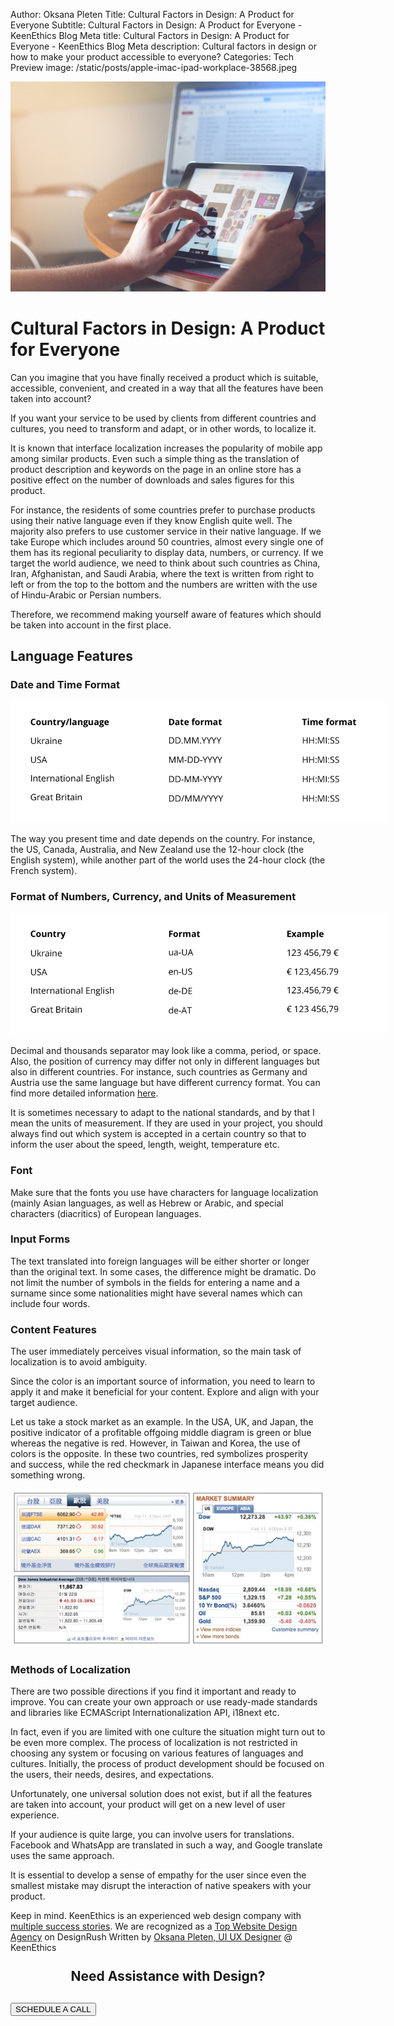 Author: Oksana Pleten
Title: Cultural Factors in Design: A Product for Everyone
Subtitle: Cultural Factors in Design: A Product for Everyone - KeenEthics Blog
Meta title: Cultural Factors in Design: A Product for Everyone - KeenEthics Blog
Meta description: Cultural factors in design or how to make your product accessible to everyone?
Categories: Tech
Preview image: /static/posts/apple-imac-ipad-workplace-38568.jpeg

![Heroes](/static/posts/ipad-tablet-technology-touch.jpg)

# Cultural Factors in Design: A Product for Everyone

Can you imagine that you have finally received a product which is suitable, accessible, convenient, and created in a way that all the features have been taken into account?

If you want your service to be used by clients from different countries and cultures, you need to transform and adapt, or in other words, to localize it.

It is known that interface localization increases the popularity of mobile app among similar products. Even such a simple thing as the translation of product description and keywords on the page in an online store has a positive effect on the number of downloads and sales figures for this product.

For instance, the residents of some countries prefer to purchase products using their native language even if they know English quite well. The majority also prefers to use customer service in their native language. If we take Europe which includes around 50 countries, almost every single one of them has its regional peculiarity to display data, numbers, or currency. If we target the world audience, we need to think about such countries as China, Iran, Afghanistan, and Saudi Arabia, where the text is written from right to left or from the top to the bottom and the numbers are written with the use of Hindu-Arabic or Persian numbers.

Therefore, we recommend making yourself aware of features which should be taken into account in the first place.

## Language Features

### Date and Time Format

<img src="/static/posts/date-and-time-format.png" alt="Date and Time Format" style="max-width: 600px;">

The way you present time and date depends on the country. For instance, the US, Canada, Australia, and New Zealand use the 12-hour clock (the English system), while another part of the world uses the 24-hour clock (the French system).

### Format of Numbers, Currency, and Units of Measurement

<img src="/static/posts/currency.png" alt="Format of Numbers, Currency, and Units of Measurement" style="max-width: 600px;">

<p>
    Decimal and thousands separator may look like a comma, period, or space. Also, the position of currency may differ not only in different languages but also in different countries. For instance, such countries as Germany and Austria use the same language but have different currency format. You can find more detailed information <a href="//en.wikipedia.org/wiki/Language_and_the_euro" target="_blank" rel="noopener noreferrer nofollow">here</a>.
</p>

It is sometimes necessary to adapt to the national standards, and by that I mean the units of measurement. If they are used in your project, you should always find out which system is accepted in a certain country so that to inform the user about the speed, length, weight, temperature etc.

### Font

Make sure that the fonts you use have characters for language localization (mainly Asian languages, as well as Hebrew or Arabic, and special characters (diacritics) of European languages.

### Input Forms

The text translated into foreign languages will be either shorter or longer than the original text. In some cases, the difference might be dramatic. Do not limit the number of symbols in the fields for entering a name and a surname since some nationalities might have several names which can include four words.

### Content Features

The user immediately perceives visual information, so the main task of localization is to avoid ambiguity.

Since the color is an important source of information, you need to learn to apply it and make it beneficial for your content. Explore and align with your target audience.

Let us take a stock market as an example. In the USA, UK, and Japan, the positive indicator of a profitable offgoing middle diagram is green or blue whereas the negative is red. However, in Taiwan and Korea, the use of colors is the opposite. In these two countries, red symbolizes prosperity and success, while the red checkmark in Japanese interface means you did something wrong.

<div>
    <img src='/static/posts/colour2.jpg'>
</div>

### Methods of Localization

There are two possible directions if you find it important and ready to improve. You can create your own approach or use ready-made standards and libraries like ECMAScript Internationalization API, i18next etc.

In fact, even if you are limited with one culture the situation might turn out to be even more complex. The process of localization is not restricted in choosing any system or focusing on various features of languages ​​and cultures. Initially, the process of product development should be focused on the users, their needs, desires, and expectations.

Unfortunately, one universal solution does not exist, but if all the features are taken into account, your product will get on a new level of user experience.

If your audience is quite large, you can involve users for translations. Facebook and WhatsApp are translated in such a way, and Google translate uses the same approach.

It is essential to develop a sense of empathy for the user since even the smallest mistake may disrupt the interaction of native speakers with your product.

<div>
    <p>Keep in mind. KeenEthics is an experienced web design company with <a href="/portfolio">multiple success stories</a>. We are recognized as a <a href="//www.designrush.com/agency/website-design-development" target="_blank" rel="noopener noreferrer nofollow">Top Website Design Agency</a> on DesignRush Written by <a href="//www.linkedin.com/in/oksana-pleten-636014138/" target="_blank" rel="noopener noreferrer nofollow">Oksana Pleten, UI UX Designer</a> @ KeenEthics</p>
</div>

<div>
  <h2 style="text-align: center;margin-top: 25px;">Need Assistance with Design?</h2>
</div>

<div class="call-to-cation-btn-wrap" style="margin-top: 30px">
  <a
    href="//calendly.com/iryna-keenethics/intro-call"
    target="_blank"
    rel="noopener noreferrer"
    className="calendly-goal"
  >
    <button class="call-to-cation-btn" type="button">SCHEDULE A CALL</button>
  </a>
</div>